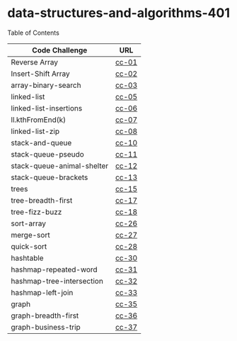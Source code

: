 # data-structures-and-algorithms-401


Table of Contents 

|Code Challenge    | URL|
|------------------|----|
|Reverse Array     |[cc-01](array-reverse/read01.md)|
|Insert-Shift Array|[cc-02](insertShiftArray/read02.md)|
|array-binary-search|[cc-03](array-binary-search/read03.md)|
|linked-list|[cc-05](linked-list/read05.md)|
|linked-list-insertions|[cc-06](linked-list-insertions/read06.md)|
|ll.kthFromEnd(k)|[cc-07](linked-list-kth/read07.md)|
|linked-list-zip|[cc-08](linked-list-zip/read08.md)|
|stack-and-queue|[cc-10](stack-and-queue/read10.md)|
|stack-queue-pseudo|[cc-11](stack-queue-pseudo/read11.md)|
|stack-queue-animal-shelter|[cc-12](stack-queue-animal-shelter/read12.md)|
|stack-queue-brackets|[cc-13](stack-queue-brackets/read13.md)|
|trees|[cc-15](trees/read15.md)|
|tree-breadth-first|[cc-17](tree-breadth-first/read17.md)|
|tree-fizz-buzz|[cc-18](tree-fizz-buzz/read18.md)|
|sort-array|[cc-26](sort-array/read26.md)|
|merge-sort|[cc-27](merge-sort/read27.md)|
|quick-sort|[cc-28](quick-sort/read28.md)|
|hashtable|[cc-30](hashtable/read30.md)|
|hashmap-repeated-word|[cc-31](hashmap-repeated-word/read31.md)|
|hashmap-tree-intersection|[cc-32](hashmap-tree-intersection/read32.md)|
|hashmap-left-join|[cc-33](hashmap-left-join/read33.md)|
|graph|[cc-35](graph/read35.md)|
|graph-breadth-first|[cc-36](graph-breadth-first/read36.md)|
|graph-business-trip|[cc-37](graph-business-trip/read37.md)|